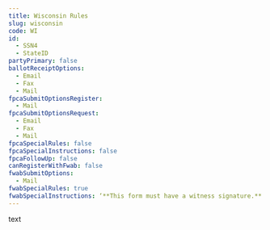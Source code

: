 ```yaml
---
title: Wisconsin Rules
slug: wisconsin
code: WI
id: 
  - SSN4
  - StateID
partyPrimary: false
ballotReceiptOptions:
  - Email
  - Fax
  - Mail
fpcaSubmitOptionsRegister:
  - Mail
fpcaSubmitOptionsRequest:
  - Email
  - Fax
  - Mail
fpcaSpecialRules: false
fpcaSpecialInstructions: false
fpcaFollowUp: false
canRegisterWithFwab: false
fwabSubmitOptions:
  - Mail
fwabSpecialRules: true
fwabSpecialInstructions: ‘**This form must have a witness signature.**’
---
```


text
